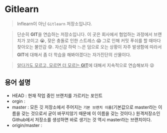 # Gitlearn

> Inflearn이 아닌 `Gitlearn` 저장소입니다.

> 단순히 **GIT**을 연습하는 저장소입니다. 이 곳은 회사에서 협업하는 과정에서 브랜치가 꼬이고 😭, 잦은 충돌로 인한 스트레스 😱 그로 인해 커밋 푸쉬를 할 때마다 찾아오는 불안감 😰. 자신감 하락 📉은 덤으로 오는 상황이 자주 발생함에 따라서 **GIT**에 대해서 좀 더 학습을 해봐야겠다는 자가진단의 산물이다.

> <u>알다가도 모르고, 모르면 더 모르는 **GIT**</u>에 대해서 지속적으로 연습해보자 😜

## 용어 설명

-   HEAD : 현재 작업 중인 브랜치를 가르키는 포인트
-   orgin :
-   master : 모든 깃 저장소에서 주어지는 `기본 브랜치 이름`(기본값으로 master라는 이름을 갖는 것으로서 굳이 바꾸지않기 때문에 이 이름을 갖는 것이다.) 원격저장소인 Github에서 저장소를 생성하면 바로 생기는 것 역시 master라는 브랜치이다.
-   origin/master :

